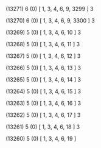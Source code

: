 (13271) 6 (0) [ 1, 3, 4, 6, 9, 3299 ] 3 


(13270) 6 (0) [ 1, 3, 4, 6, 9, 3300 ] 3 


(13269) 5 (0) [ 1, 3, 4, 6, 10 ] 3 


(13268) 5 (0) [ 1, 3, 4, 6, 11 ] 3 


(13267) 5 (0) [ 1, 3, 4, 6, 12 ] 3 


(13266) 5 (0) [ 1, 3, 4, 6, 13 ] 3 


(13265) 5 (0) [ 1, 3, 4, 6, 14 ] 3 


(13264) 5 (0) [ 1, 3, 4, 6, 15 ] 3 


(13263) 5 (0) [ 1, 3, 4, 6, 16 ] 3 


(13262) 5 (0) [ 1, 3, 4, 6, 17 ] 3 


(13261) 5 (0) [ 1, 3, 4, 6, 18 ] 3 


(13260) 5 (0) [ 1, 3, 4, 6, 19 ]  


